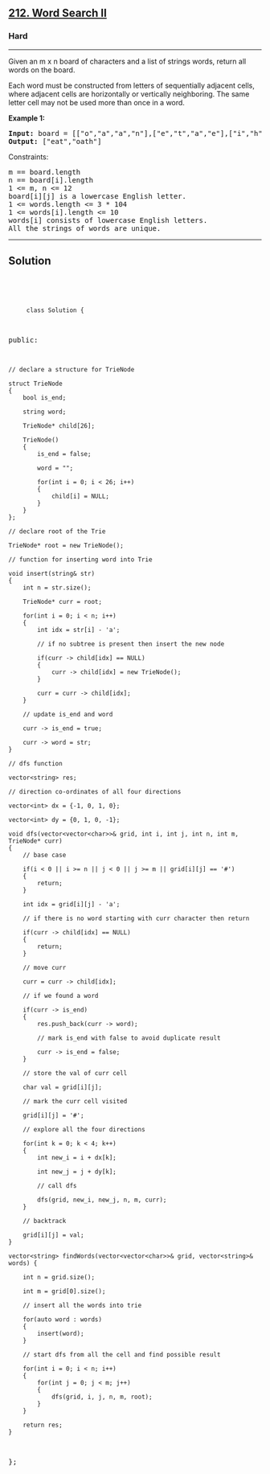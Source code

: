 
<h2><a href="https://leetcode.com/problems/word-search-ii/description/">212. Word Search II</a></h2>
<h3>Hard</h3>
<hr>
<div><p>
 Given an m x n board of characters and a list of strings words, return all words on the board.

Each word must be constructed from letters of sequentially adjacent cells, where adjacent cells are horizontally or vertically neighboring. The same letter cell may not be used more than once in a word.
</p>


<p><strong>Example 1:</strong></p>
<pre><strong>Input:</strong> board = [["o","a","a","n"],["e","t","a","e"],["i","h","k","r"],["i","f","l","v"]], words = ["oath","pea","eat","rain"]
<strong>Output:</strong> ["eat","oath"]
</pre>



Constraints:
<pre>
m == board.length
n == board[i].length
1 <= m, n <= 12
board[i][j] is a lowercase English letter.
1 <= words.length <= 3 * 104
1 <= words[i].length <= 10
words[i] consists of lowercase English letters.
All the strings of words are unique.
</pre>
<hr>
 <h2><strong><b>Solution</b></strong></h2>
 <br>
 <pre>
 
         class Solution {
public:

    // declare a structure for TrieNode

    struct TrieNode
    {
        bool is_end;

        string word;

        TrieNode* child[26];

        TrieNode()
        {
            is_end = false;

            word = "";

            for(int i = 0; i < 26; i++)
            {
                child[i] = NULL;
            }
        }
    };

    // declare root of the Trie

    TrieNode* root = new TrieNode();

    // function for inserting word into Trie

    void insert(string& str)
    {
        int n = str.size();

        TrieNode* curr = root;

        for(int i = 0; i < n; i++)
        {
            int idx = str[i] - 'a';

            // if no subtree is present then insert the new node

            if(curr -> child[idx] == NULL)
            {
                curr -> child[idx] = new TrieNode();
            }

            curr = curr -> child[idx];
        }

        // update is_end and word

        curr -> is_end = true;

        curr -> word = str;
    }

    // dfs function

    vector<string> res;

    // direction co-ordinates of all four directions

    vector<int> dx = {-1, 0, 1, 0};

    vector<int> dy = {0, 1, 0, -1};

    void dfs(vector<vector<char>>& grid, int i, int j, int n, int m, TrieNode* curr)
    {
        // base case
         
        if(i < 0 || i >= n || j < 0 || j >= m || grid[i][j] == '#')
        {
            return;
        }

        int idx = grid[i][j] - 'a';

        // if there is no word starting with curr character then return

        if(curr -> child[idx] == NULL)
        {
            return;
        }

        // move curr

        curr = curr -> child[idx];

        // if we found a word

        if(curr -> is_end)
        {
            res.push_back(curr -> word);

            // mark is_end with false to avoid duplicate result

            curr -> is_end = false;
        }

        // store the val of curr cell

        char val = grid[i][j];

        // mark the curr cell visited

        grid[i][j] = '#';

        // explore all the four directions

        for(int k = 0; k < 4; k++)
        {
            int new_i = i + dx[k];

            int new_j = j + dy[k];

            // call dfs

            dfs(grid, new_i, new_j, n, m, curr);
        }

        // backtrack

        grid[i][j] = val;
    }
    
    vector<string> findWords(vector<vector<char>>& grid, vector<string>& words) {
        
        int n = grid.size();
        
        int m = grid[0].size();

        // insert all the words into trie

        for(auto word : words)
        {
            insert(word);
        }

        // start dfs from all the cell and find possible result

        for(int i = 0; i < n; i++)
        {
            for(int j = 0; j < m; j++)
            {
                dfs(grid, i, j, n, m, root);
            }
        }

        return res;
    }
};

          
 </pre>

